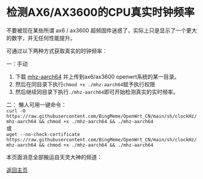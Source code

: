 # 检测AX6/AX3600的CPU真实时钟频率        

不要被现在某些所谓 ax6 / ax3600 超频固件迷惑了，实际上只是显示了一个更大的数字，并无任何性能提升。           

可通过以下两种方式获取真实的时钟频率：        

一：手动      
1. 下载 [mhz-aarch64](https://github.com/BingMeme/OpenWrt_CN/raw/main/sh/clockHz/mhz-aarch64) 并上传到ax6/ax3600 openwrt系统的某一目录。           
2. 然后在同目录下执行`chmod +x ./mhz-aarch64`赋予执行权限               
3. 然后继续同目录下执行`./mhz-aarch64`即可开始检测真实的实时频率。          

二：
懒人可用一键命令：       
`curl -O https://raw.githubusercontent.com/BingMeme/OpenWrt_CN/main/sh/clockHz/mhz-aarch64 && chmod +x ./mhz-aarch64 && ./mhz-aarch64`       
或           
`wget --no-check-certificate https://raw.githubusercontent.com/BingMeme/OpenWrt_CN/main/sh/clockHz/mhz-aarch64 && chmod +x ./mhz-aarch64 && ./mhz-aarch64`
       

本页面消息全部搬运自天灵大神的频道：        
<script async src="https://telegram.org/js/telegram-widget.js?19" data-telegram-post="nanopi_r2s/504" data-width="100%"></script>           


[返回主页](https://bingmeme.github.io/OpenWrt_CN/)  
